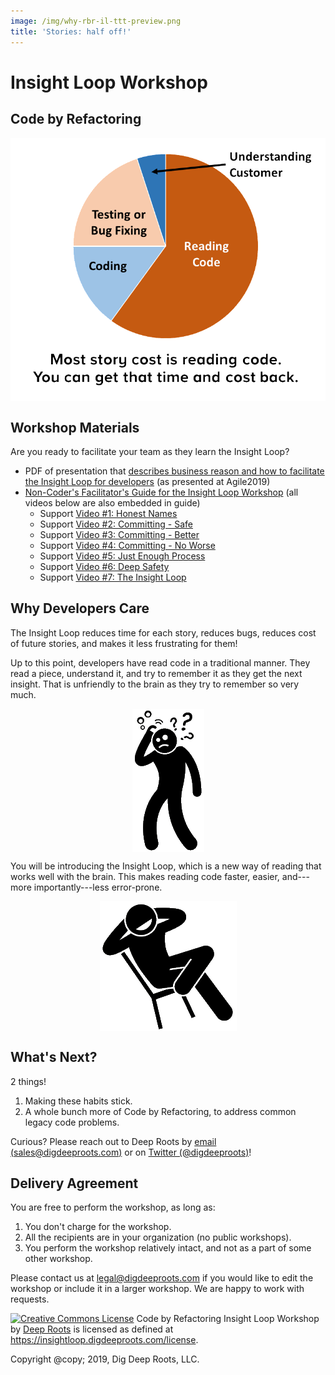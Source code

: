 ```yaml
---
image: /img/why-rbr-il-ttt-preview.png
title: 'Stories: half off!'
---
```

# Insight Loop Workshop
## Code by Refactoring

<img src="/img/why-rbr-il-ttt.png" title="business reason to do this" style="display:block; margin: 0 auto;">

## Workshop Materials

Are you ready to facilitate your team as they learn the Insight Loop?

  * PDF of presentation that [describes business reason and how to facilitate the Insight Loop for developers](/dl/train-the-trainer-rbr-insight-loop.pdf) (as presented at Agile2019)
  * [Non-Coder's Facilitator's Guide for the Insight Loop Workshop](/dl/facilitator-guide.pdf) (all videos below are also embedded in guide)
    * Support [Video #1: Honest Names](/dl/Video1-HonestNames.mp4)
    * Support [Video #2: Committing - Safe](/dl/Video2-Committing-Safe.mp4)
    * Support [Video #3: Committing - Better](/dl/Video3-Committing-Better.mp4)
    * Support [Video #4: Committing - No Worse](/dl/Video4-Committing-NoWorse.mp4)
    * Support [Video #5: Just Enough Process](/dl/Video5-Committing-JustEnoughProcess.mp4)
    * Support [Video #6: Deep Safety](/dl/Video6-Committing-DeepSafety.mp4)
    * Support [Video #7: The Insight Loop](/dl/Video7-TheInsightLoop.mp4)

## Why Developers Care


The Insight Loop reduces time for each story, reduces bugs, reduces cost of future stories, and makes it less frustrating for them! 

Up to this point, developers have read code in a traditional manner. They read a piece, understand it, and try to remember it as they get the next insight. That is unfriendly to the brain as they try to remember so very much.

<img src="/img/ReadingCode-Trad.PNG" title="traditional code reading" style="display:block; margin: 0 auto;">

You will be introducing the Insight Loop, which is a new way of reading that works well with the brain. This makes reading code faster, easier, and---more importantly---less error-prone.

<img src="/img/ReadingCode-InsightLoop.PNG" title="new code reading" style="display:block; margin: 0 auto;">

## What's Next?

2 things!

  1. Making these habits stick.
  2. A whole bunch more of Code by Refactoring, to address common legacy code problems.

Curious? Please reach out to Deep Roots by [email (sales@digdeeproots.com)](mailto:sales@digdeeproots.com) or on [Twitter (@digdeeproots)](https://twitter.com/digdeeproots)!

## Delivery Agreement

You are free to perform the workshop, as long as:

1. You don't charge for the workshop.
2. All the recipients are in your organization (no public workshops).
3. You perform the workshop relatively intact, and not as a part of some other workshop.

Please contact us at [legal@digdeeproots.com](mailto:legal@digdeeproots.com) if you would like to edit the workshop or include it in a larger workshop. We are happy to work with requests.

<p class="begin legal"><a rel="license" href="http://creativecommons.org/licenses/by-nc-nd/4.0/"><img alt="Creative Commons License" style="border-width:0" src="https://i.creativecommons.org/l/by-nc-nd/4.0/80x15.png" /></a> <span xmlns:dct="http://purl.org/dc/terms/" property="dct:title">Code by Refactoring Insight Loop Workshop</span> by <a xmlns:cc="http://creativecommons.org/ns#" href="https://insightloop.digdeeproots.com/" property="cc:attributionName" rel="cc:attributionURL">Deep Roots</a> is licensed as defined at <a xmlns:cc="http://creativecommons.org/ns#" href="https://insightloop.digdeeproots.com/license" rel="cc:morePermissions">https://insightloop.digdeeproots.com/license</a>.</p>

<p class="legal">Copyright @copy; 2019, Dig Deep Roots, LLC.</p>